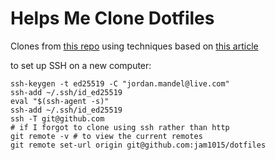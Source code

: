 # Helps Me Clone Dotfiles

Clones from [this repo](https://github.com/jam1015/dotfiles) using techniques based on [this article](https://www.ackama.com/what-we-think/the-best-way-to-store-your-dotfiles-a-bare-git-repository-explained/)

to set up SSH on a new computer:

```
ssh-keygen -t ed25519 -C "jordan.mandel@live.com"
ssh-add ~/.ssh/id_ed25519
eval "$(ssh-agent -s)"
ssh-add ~/.ssh/id_ed25519
ssh -T git@github.com
# if I forgot to clone using ssh rather than http
git remote -v # to view the current remotes
git remote set-url origin git@github.com:jam1015/dotfiles
```

